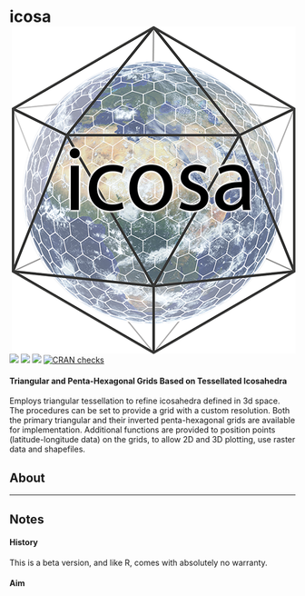 
# icosa <img src="man/figures/logo.png" align="right" />

[![](https://img.shields.io/badge/devel%20version-0.10.1-green.svg)](https://github.com/adamkocsis/icosa)
[![](https://www.r-pkg.org/badges/version/icosa?color=blue)](https://cran.r-project.org/package=icosa)
[![](http://cranlogs.r-pkg.org/badges/grand-total/icosa?color=yellow)](https://cran.r-project.org/package=icosa)
[![CRAN
checks](https://cranchecks.info/badges/summary/icosa)](https://cran.r-project.org/web/checks/check_results_icosa.html)

#### Triangular and Penta-Hexagonal Grids Based on Tessellated Icosahedra

Employs triangular tessellation to refine icosahedra defined in 3d
space. The procedures can be set to provide a grid with a custom
resolution. Both the primary triangular and their inverted
penta-hexagonal grids are available for implementation. Additional
functions are provided to position points (latitude-longitude data) on
the grids, to allow 2D and 3D plotting, use raster data and shapefiles.

## About

-----

## Notes

#### History

This is a beta version, and like R, comes with absolutely no warranty.

#### Aim
